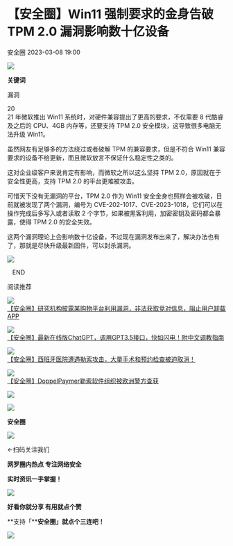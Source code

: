 #  【安全圈】Win11 强制要求的金身告破 TPM 2.0 漏洞影响数十亿设备   
 安全圈   2023-03-08 19:00  
  
![](https://mmbiz.qpic.cn/mmbiz_jpg/aBHpjnrGylgSxa9I02IBd3bgLEhwfJCeRibw3LEjMujeAhD2CvyiaVCZJVHGHODbkPx3pViaX0sAibZsDun6sicUzdQ/640?wx_fmt=jpeg&wxfrom=5&wx_lazy=1&wx_co=1 "")  
  
  
**关键词**  
  
  
  
漏洞  
  
  
20  
21 年微软推出 Win11 系统时，对硬件兼容提出了更高的要求，不仅需要 8 代酷睿及之后的 CPU、4GB 内存等，还要支持 TPM 2.0 安全模块，这导致很多电脑无法升级 Win11。  
  
虽然网友有足够多的方法绕过或者破解 TPM 的兼容要求，但是不符合 Win11 兼容要求的设备不给更新，而且微软放言不保证什么稳定性之类的。  
  
这对企业级客户来说肯定有影响，而微软之所以这么坚持 TPM 2.0，原因就在于安全性更高，支持 TPM 2.0 的平台更难被攻击。  
  
可惜天下没有无漏洞的平台，TPM 2.0 作为 Win11 安全金身也照样会被攻破，日前就被发现了两个漏洞，编号为 CVE-202-1017、CVE-2023-1018，它们可以在操作完成后多写入或者读取 2 个字节，如果被黑客利用，加密密钥及密码都会暴露，使得 TPM 2.0 的安全失效。  
  
这两个漏洞理论上会影响数十亿设备，不过现在漏洞发布出来了，解决办法也有了，那就是尽快升级最新固件，可以封杀漏洞。  
  
![](https://mmbiz.qpic.cn/mmbiz_jpg/aBHpjnrGylhfmNyl6NiaKr6agNP1TxiaZSXAUQHXusPGyhwsoF15UMiaVrOrgpA00uvOB3uBiaHQibCicAj4GiaJIQm2Q/640?wx_fmt=jpeg "")  
  
  
  
   END    
  
  
阅读推荐  
  
  
![](https://mmbiz.qpic.cn/mmbiz_jpg/aBHpjnrGylgaNMK1XicS1iacM9XWuW90vhJibjlNfV6zncicMyLxptJCIJGcyelX4AsHI4q176nwBUAe6tWT2yCr0A/640?wx_fmt=jpeg "")  
[【安全圈】研究机构披露某购物平台利用漏洞，非法获取竞对信息，阻止用户卸载 APP](http://mp.weixin.qq.com/s?__biz=MzIzMzE4NDU1OQ==&mid=2652031129&idx=1&sn=0ef375ee19fbac8349168c2a3eeac4b8&chksm=f36fe4d9c4186dcfb046175851735080259d5b44643c7d9f0c8f32d7d1741cc6bc81387ce7c4&scene=21#wechat_redirect)  
  
  
  
![](https://mmbiz.qpic.cn/mmbiz_png/aBHpjnrGylgaNMK1XicS1iacM9XWuW90vh3wnhXjU6ehQvr0RPYZFLPJLZiaC5ZHA12LWPkxuibMdHTicsthjkrdvSQ/640?wx_fmt=png "")  
[【安全圈】最新在线版ChatGPT，调用GPT3.5接口，快如闪电！附中文调教指南](http://mp.weixin.qq.com/s?__biz=MzIzMzE4NDU1OQ==&mid=2652031129&idx=2&sn=b6ded67a78944baf0212577bcd175ca4&chksm=f36fe4d9c4186dcf03356df2636e62c5a6ead4c8c0830ff19f022196e0040457682360c2e867&scene=21#wechat_redirect)  
  
  
  
![](https://mmbiz.qpic.cn/mmbiz_jpg/aBHpjnrGylgaNMK1XicS1iacM9XWuW90vhpiaibMuadwsK2yOJCibiaP25swVXExmrNuw0Jl3DHdJOlYDVKCO1aOGUKQ/640?wx_fmt=jpeg "")  
[【安全圈】西班牙医院遭遇勒索攻击，大量手术和预约检查被迫取消！](http://mp.weixin.qq.com/s?__biz=MzIzMzE4NDU1OQ==&mid=2652031129&idx=3&sn=1ee8d27a5d24cba3d062d11217dcd9dc&chksm=f36fe4d9c4186dcf93b42f2639c72ec94966b80d7a7a48623ecd53221ff18f32c52b3ed5e4eb&scene=21#wechat_redirect)  
  
  
  
![](https://mmbiz.qpic.cn/mmbiz_jpg/aBHpjnrGylgaNMK1XicS1iacM9XWuW90vh0t62bgyQibTcRjdunic4DENtEdkUU8sSCkbBiacsBupBK3jrafVFemJicQ/640?wx_fmt=jpeg "")  
[【安全圈】DoppelPaymer勒索软件组织被欧洲警方查获](http://mp.weixin.qq.com/s?__biz=MzIzMzE4NDU1OQ==&mid=2652031129&idx=4&sn=f71acb60308c567533a5ae6c006d7c8c&chksm=f36fe4d9c4186dcfbd8a5427fe218b5de9663780ed7f757e18e51fe1ef3e5ef265504ec32b18&scene=21#wechat_redirect)  
  
  
  
![](https://mmbiz.qpic.cn/mmbiz_gif/aBHpjnrGylgeVsVlL5y1RPJfUdozNyCEft6M27yliapIdNjlcdMaZ4UR4XxnQprGlCg8NH2Hz5Oib5aPIOiaqUicDQ/640?wx_fmt=gif&wxfrom=5&wx_lazy=1 "")  
  
  
  
![](https://mmbiz.qpic.cn/mmbiz_png/aBHpjnrGylgeVsVlL5y1RPJfUdozNyCEDQIyPYpjfp0XDaaKjeaU6YdFae1iagIvFmFb4djeiahnUy2jBnxkMbaw/640?wx_fmt=png&wxfrom=5&wx_lazy=1&wx_co=1 "")  
  
**安全圈**  
  
![](https://mmbiz.qpic.cn/mmbiz_gif/aBHpjnrGylgeVsVlL5y1RPJfUdozNyCEft6M27yliapIdNjlcdMaZ4UR4XxnQprGlCg8NH2Hz5Oib5aPIOiaqUicDQ/640?wx_fmt=gif&wxfrom=5&wx_lazy=1 "")  
  
  
←扫码关注我们  
  
**网罗圈内热点 专注网络安全**  
  
**实时资讯一手掌握！**  
  
  
![](https://mmbiz.qpic.cn/mmbiz_gif/aBHpjnrGylgeVsVlL5y1RPJfUdozNyCE3vpzhuku5s1qibibQjHnY68iciaIGB4zYw1Zbl05GQ3H4hadeLdBpQ9wEA/640?wx_fmt=gif&wxfrom=5&wx_lazy=1 "")  
  
**好看你就分享 有用就点个赞**  
  
**支持「****安全圈」就点个三连吧！**  
  
![](https://mmbiz.qpic.cn/mmbiz_gif/aBHpjnrGylgeVsVlL5y1RPJfUdozNyCE3vpzhuku5s1qibibQjHnY68iciaIGB4zYw1Zbl05GQ3H4hadeLdBpQ9wEA/640?wx_fmt=gif&wxfrom=5&wx_lazy=1 "")  
  
  
  
  
